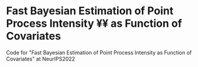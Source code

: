 # Fast Bayesian Estimation of Point Process Intensity ¥¥ as Function of Covariates
Code for "Fast Bayesian Estimation of Point Process Intensity as Function of Covariates" at NeurIPS2022
